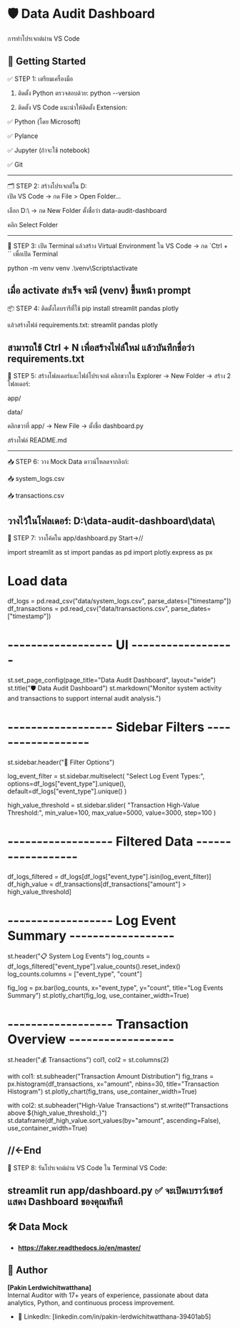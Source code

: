 # 🛡️ Data Audit Dashboard
การทำโปรเจกต์ผ่าน VS Code

## 🚀 Getting Started

✅ STEP 1: เตรียมเครื่องมือ
1. ติดตั้ง Python
ตรวจสอบด้วย:
python --version

2. ติดตั้ง VS Code
แนะนำให้ติดตั้ง Extension:

✅ Python (โดย Microsoft)

✅ Pylance

✅ Jupyter (ถ้าจะใช้ notebook)

✅ Git

---------
🗂️ STEP 2: สร้างโปรเจกต์ใน D:\
เปิด VS Code → กด File > Open Folder...

เลือก D:\ → กด New Folder ตั้งชื่อว่า data-audit-dashboard

คลิก Select Folder

-------
🧪 STEP 3: เปิด Terminal แล้วสร้าง Virtual Environment
ใน VS Code → กด `Ctrl + `` เพื่อเปิด Terminal

python -m venv venv
.\venv\Scripts\activate

เมื่อ activate สำเร็จ จะมี (venv) ขึ้นหน้า prompt
---------
📦 STEP 4: ติดตั้งไลบรารีที่ใช้
pip install streamlit pandas plotly

แล้วสร้างไฟล์ requirements.txt:
streamlit
pandas
plotly

สามารถใช้ Ctrl + N เพื่อสร้างไฟล์ใหม่ แล้วบันทึกชื่อว่า requirements.txt
------------
📁 STEP 5: สร้างโฟลเดอร์และไฟล์โปรเจกต์
คลิกขวาใน Explorer → New Folder → สร้าง 2 โฟลเดอร์:

app/

data/

คลิกขวาที่ app/ → New File → ตั้งชื่อ dashboard.py

สร้างไฟล์ README.md

----------
📥 STEP 6: วาง Mock Data
ดาวน์โหลดจากลิงก์:

📥 system_logs.csv

📥 transactions.csv

วางไว้ในโฟลเดอร์: D:\data-audit-dashboard\data\
-----------
🧠 STEP 7: วางโค้ดใน app/dashboard.py
Start->//

import streamlit as st
import pandas as pd
import plotly.express as px

# Load data
df_logs = pd.read_csv("data/system_logs.csv", parse_dates=["timestamp"])
df_transactions = pd.read_csv("data/transactions.csv", parse_dates=["timestamp"])

# ------------------ UI ------------------
st.set_page_config(page_title="Data Audit Dashboard", layout="wide")
st.title("🛡️ Data Audit Dashboard")
st.markdown("Monitor system activity and transactions to support internal audit analysis.")

# ------------------ Sidebar Filters ------------------
st.sidebar.header("🔎 Filter Options")

log_event_filter = st.sidebar.multiselect(
    "Select Log Event Types:",
    options=df_logs["event_type"].unique(),
    default=df_logs["event_type"].unique()
)

high_value_threshold = st.sidebar.slider(
    "Transaction High-Value Threshold:",
    min_value=100,
    max_value=5000,
    value=3000,
    step=100
)

# ------------------ Filtered Data ------------------
df_logs_filtered = df_logs[df_logs["event_type"].isin(log_event_filter)]
df_high_value = df_transactions[df_transactions["amount"] > high_value_threshold]

# ------------------ Log Event Summary ------------------
st.header("📋 System Log Events")
log_counts = df_logs_filtered["event_type"].value_counts().reset_index()
log_counts.columns = ["event_type", "count"]

fig_log = px.bar(log_counts, x="event_type", y="count", title="Log Events Summary")
st.plotly_chart(fig_log, use_container_width=True)

# ------------------ Transaction Overview ------------------
st.header("💰 Transactions")
col1, col2 = st.columns(2)

with col1:
    st.subheader("Transaction Amount Distribution")
    fig_trans = px.histogram(df_transactions, x="amount", nbins=30, title="Transaction Histogram")
    st.plotly_chart(fig_trans, use_container_width=True)

with col2:
    st.subheader("High-Value Transactions")
    st.write(f"Transactions above ${high_value_threshold:,}")
    st.dataframe(df_high_value.sort_values(by="amount", ascending=False), use_container_width=True)

//<-End
----------------
🚀 STEP 8: รันโปรเจกต์ผ่าน VS Code
ใน Terminal VS Code:

streamlit run app/dashboard.py
✅ จะเปิดเบราว์เซอร์แสดง Dashboard ของคุณทันที
-----------------


## 🛠 Data Mock
- **https://faker.readthedocs.io/en/master/**


## 👤 Author
**[Pakin Lerdwichitwatthana]**  
Internal Auditor with 17+ years of experience, passionate about data analytics, Python, and continuous process improvement.
- 💼 LinkedIn: [linkedin.com/in/pakin-lerdwichitwatthana-39401ab5]


